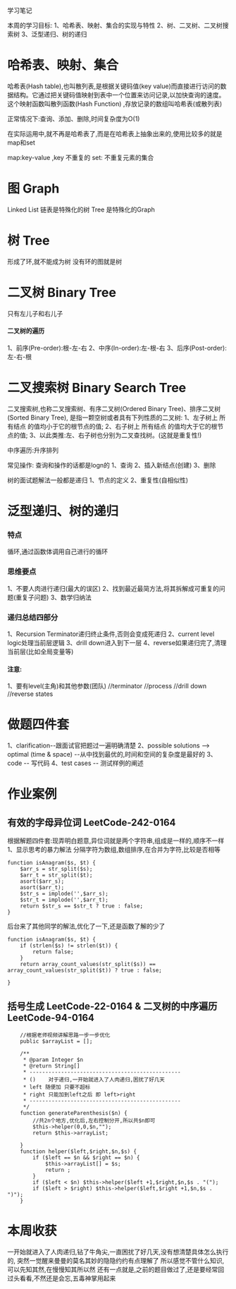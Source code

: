 学习笔记

本周的学习目标:
1、哈希表、映射、集合的实现与特性
2、树、二叉树、二叉树搜索树
3、泛型递归、树的递归

# 哈希表、映射、集合
哈希表(Hash table),也叫散列表,是根据关键码值(key value)而直接进行访问的数据结构。它通过把关键码值映射到表中一个位置来访问记录,以加快查询的速度。
这个映射函数叫散列函数(Hash Function) ,存放记录的数组叫哈希表(或散列表)

正常情况下:查询、添加、删除,时间复杂度为O(1)

在实际运用中,就不再是哈希表了,而是在哈希表上抽象出来的,使用比较多的就是map和set

map:key-value ,key 不重复的
set: 不重复元素的集合


# 图 Graph

Linked List 链表是特殊化的树
Tree 是特殊化的Graph

# 树 Tree
形成了环,就不能成为树
没有环的图就是树

# 二叉树 Binary Tree

只有左儿子和右儿子

#### 二叉树的遍历

1、前序(Pre-order):根-左-右
2、中序(In-order):左-根-右
3、后序(Post-order):左-右-根

# 二叉搜索树 Binary Search Tree

二叉搜索树,也称二叉搜索树、有序二叉树(Ordered Binary Tree)、排序二叉树(Sorted Binary Tree),
是指一颗空树或者具有下列性质的二叉树:
1、左子树上 所有结点 的值均小于它的根节点的值;
2、右子树上 所有结点 的值均大于它的根节点的值;
3、以此类推:左、右子树也分别为二叉查找树。(这就是重复性!)

中序遍历:升序排列

常见操作:   查询和操作的话都是logn的
1、查询
2、插入新结点(创建)
3、删除


树的面试题解法一般都是递归
1、节点的定义
2、重复性(自相似性)


# 泛型递归、树的递归
### 特点
循环,通过函数体调用自己进行的循环

### 思维要点
1、不要人肉进行递归(最大的误区)
2、找到最近最简方法,将其拆解成可重复的问题(重复子问题)
3、数学归纳法

### 递归总结四部分

1、Recursion Terminator递归终止条件,否则会变成死递归
2、current level logic处理当前层逻辑
3、drill down进入到下一层
4、reverse如果递归完了,清理当前层(比如全局变量等)

#### 注意:

1、要有level(主角)和其他参数(团队)
//terminator
//process
//drill down
//reverse states




# 做题四件套
1、clarification--跟面试官把题过一遍明确清楚
2、possible solutions --> optimal (time & space) --从中找到最优的,时间和空间的复杂度是最好的
3、code -- 写代码
4、test cases -- 测试样例的阐述


# 作业案例

## 有效的字母异位词  LeetCode-242-0164
根据解题四件套:现弄明白题意,异位词就是两个字符串,组成是一样的,顺序不一样
1、显示思考的暴力解法
分隔字符为数组,数组排序,在合并为字符,比较是否相等
```
function isAnagram($s, $t) {
    $arr_s = str_split($s);
    $arr_t = str_split($t);
    asort($arr_s);
    asort($arr_t);
    $str_s = implode('',$arr_s);
    $str_t = implode('',$arr_t);
    return $str_s == $str_t ? true : false;
}
```

后台来了其他同学的解法,优化了一下,还是函数了解的少了
```
function isAnagram($s, $t) {
    if (strlen($s) != strlen($t)) {
        return false;
    }
    return array_count_values(str_split($s)) == array_count_values(str_split($t)) ? true : false;

}
```


## 括号生成  LeetCode-22-0164 & 二叉树的中序遍历 LeetCode-94-0164

```
    //根据老师视频讲解思路一步一步优化  
    public $arrayList = [];

    /**
     * @param Integer $n
     * @return String[]
     * ------------------------------------------------
     * ()    对于递归,一开始就进入了人肉递归,困扰了好几天
     * left 随便加 只要不超标
     * right 只能加到left之后 即 left>right
     * ------------------------------------------------
     */
    function generateParenthesis($n) {
        //共2n个地方,优化后,左右控制分开,所以共$n即可
        $this->helper(0,0,$n,"");
        return $this->arrayList;

    }
    function helper($left,$right,$n,$s) {
        if ($left == $n && $right == $n) {
            $this->arrayList[] = $s;
            return ;
        }
        if ($left < $n) $this->helper($left +1,$right,$n,$s . "(");
        if ($left > $right) $this->helper($left,$right +1,$n,$s . ")");
    }
```
# 本周收获
一开始就进入了人肉递归,钻了牛角尖,一直困扰了好几天,没有想清楚具体怎么执行的,
突然一觉醒来曼曼的莫名其妙的隐隐约约有点理解了
所以感觉不管什么知识,可以先知其然,在慢慢知其所以然
还有一点就是,之前的题目做过了,还是要经常回过头看看,不然还是会忘,五毒神掌用起来







